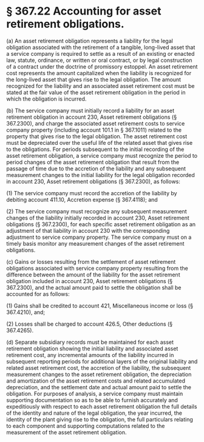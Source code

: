 # § 367.22   Accounting for asset retirement obligations.

(a) An asset retirement obligation represents a liability for the legal obligation associated with the retirement of a tangible, long-lived asset that a service company is required to settle as a result of an existing or enacted law, statute, ordinance, or written or oral contract, or by legal construction of a contract under the doctrine of promissory estoppel. An asset retirement cost represents the amount capitalized when the liability is recognized for the long-lived asset that gives rise to the legal obligation. The amount recognized for the liability and an associated asset retirement cost must be stated at the fair value of the asset retirement obligation in the period in which the obligation is incurred.


(b) The service company must initially record a liability for an asset retirement obligation in account 230, Asset retirement obligations (§ 367.2300), and charge the associated asset retirement costs to service company property (including account 101.1 in § 367.1011) related to the property that gives rise to the legal obligation. The asset retirement cost must be depreciated over the useful life of the related asset that gives rise to the obligations. For periods subsequent to the initial recording of the asset retirement obligation, a service company must recognize the period to period changes of the asset retirement obligation that result from the passage of time due to the accretion of the liability and any subsequent measurement changes to the initial liability for the legal obligation recorded in account 230, Asset retirement obligations (§ 367.2300), as follows:


(1) The service company must record the accretion of the liability by debiting account 411.10, Accretion expense (§ 367.4118); and


(2) The service company must recognize any subsequent measurement changes of the liability initially recorded in account 230, Asset retirement obligations (§ 367.2300), for each specific asset retirement obligation as an adjustment of that liability in account 230 with the corresponding adjustment to service company property. The service company must on a timely basis monitor any measurement changes of the asset retirement obligations.


(c) Gains or losses resulting from the settlement of asset retirement obligations associated with service company property resulting from the difference between the amount of the liability for the asset retirement obligation included in account 230, Asset retirement obligations (§ 367.2300), and the actual amount paid to settle the obligation shall be accounted for as follows:


(1) Gains shall be credited to account 421, Miscellaneous income or loss (§ 367.4210), and;


(2) Losses shall be charged to account 426.5, Other deductions (§ 367.4265).


(d) Separate subsidiary records must be maintained for each asset retirement obligation showing the initial liability and associated asset retirement cost, any incremental amounts of the liability incurred in subsequent reporting periods for additional layers of the original liability and related asset retirement cost, the accretion of the liability, the subsequent measurement changes to the asset retirement obligation, the depreciation and amortization of the asset retirement costs and related accumulated depreciation, and the settlement date and actual amount paid to settle the obligation. For purposes of analysis, a service company must maintain supporting documentation so as to be able to furnish accurately and expeditiously with respect to each asset retirement obligation the full details of the identity and nature of the legal obligation, the year incurred, the identity of the plant giving rise to the obligation, the full particulars relating to each component and supporting computations related to the measurement of the asset retirement obligation.




